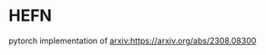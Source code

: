 # HEFN
pytorch implementation of [arxiv:](https://arxiv.org/abs/2308.08300)https://arxiv.org/abs/2308.08300

